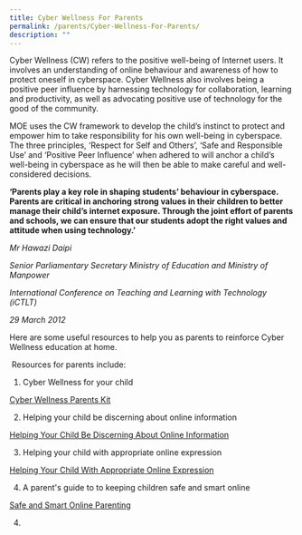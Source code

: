 ```yaml
---
title: Cyber Wellness For Parents
permalink: /parents/Cyber-Wellness-For-Parents/
description: ""
---
```

Cyber Wellness (CW) refers to the positive well-being of Internet users. It involves an understanding of online behaviour and awareness of how to protect oneself in cyberspace. Cyber Wellness also involves being a positive peer influence by harnessing technology for collaboration, learning and productivity, as well as advocating positive use of technology for the good of the community.

MOE uses the CW framework to develop the child’s instinct to protect and empower him to take responsibility for his own well-being in cyberspace. The three principles, ‘Respect for Self and Others’, ‘Safe and Responsible Use’ and ‘Positive Peer Influence’ when adhered to will anchor a child’s well-being in cyberspace as he will then be able to make careful and well-considered decisions.


**‘Parents play a key role in shaping students’ behaviour in cyberspace. Parents are critical in anchoring strong values in their children to better manage their child’s internet exposure. Through the joint effort of parents and schools, we can ensure that our students adopt the right values and attitude when using technology.’** 

_Mr Hawazi Daipi_

_Senior Parliamentary Secretary Ministry of Education and Ministry of Manpower_

_International Conference on Teaching and Learning with Technology (iCTLT)_

_29 March 2012_

Here are some useful resources to help you as parents to reinforce Cyber Wellness education at home.

 Resources for parents include:
 
 1. Cyber Wellness for your child 
 
 [Cyber Wellness Parents Kit]()
 
2. Helping your child be discerning about online information

[Helping Your Child Be Discerning About Online Information](/files/Parents/2019-T2-Parents-Tip-Sheet-Helping-Your-Child-Be-Discerning-About-Online-Information.pdf)

3. Helping your child with appropriate online expression

[Helping Your Child With Appropriate Online Expression](/files/Parents/2019-T1-Parents-Tip-Sheet-Helping-Your-Child-With-Appropriate-Online-Expression.pdf)

4. A parent's guide to to keeping children safe and smart online

[Safe and Smart Online Parenting]()

4.